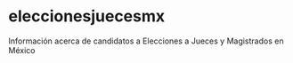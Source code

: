 # eleccionesjuecesmx
Información acerca de candidatos a Elecciones a Jueces y Magistrados en México 
